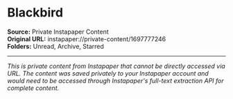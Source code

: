 # Blackbird

**Source:** Private Instapaper Content  
**Original URL:** instapaper://private-content/1697777246  
**Folders:** Unread, Archive, Starred  

---

*This is private content from Instapaper that cannot be directly accessed via URL. The content was saved privately to your Instapaper account and would need to be accessed through Instapaper's full-text extraction API for complete content.*